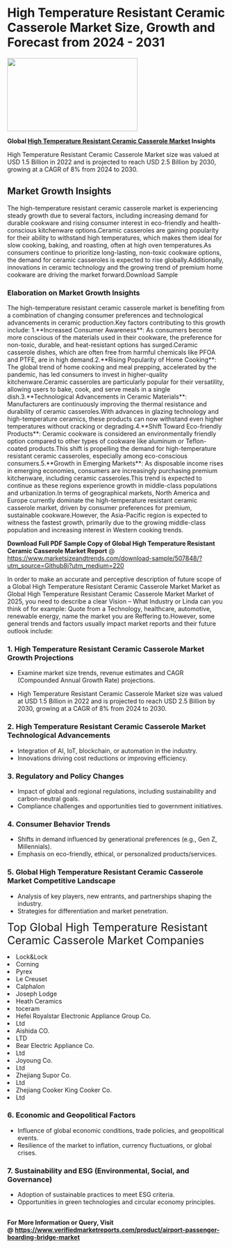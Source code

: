 <H1>High Temperature Resistant Ceramic Casserole Market Size, Growth and Forecast from 2024 - 2031</H1><img class="aligncenter size-medium wp-image-584254" src="https://thirdeyenews.in/wp-content/uploads/2024/09/Global-Market-Research-300x168.jpeg" alt="" width="300" height="168" /><p><strong>Global&nbsp;<a href="https://www.marketsizeandtrends.com/download-sample/507848/?utm_source=Github8j?utm_medium=220">High Temperature Resistant Ceramic Casserole Market</a> Insights</strong></p><p>High Temperature Resistant Ceramic Casserole Market size was valued at USD 1.5 Billion in 2022 and is projected to reach USD 2.5 Billion by 2030, growing at a CAGR of 8% from 2024 to 2030.</p><p><h2>Market Growth Insights</h2> The high-temperature resistant ceramic casserole market is experiencing steady growth due to several factors, including increasing demand for durable cookware and rising consumer interest in eco-friendly and health-conscious kitchenware options.Ceramic casseroles are gaining popularity for their ability to withstand high temperatures, which makes them ideal for slow cooking, baking, and roasting, often at high oven temperatures.As consumers continue to prioritize long-lasting, non-toxic cookware options, the demand for ceramic casseroles is expected to rise globally.Additionally, innovations in ceramic technology and the growing trend of premium home cookware are driving the market forward.Download Sample <h3>Elaboration on Market Growth Insights</h3> The high-temperature resistant ceramic casserole market is benefiting from a combination of changing consumer preferences and technological advancements in ceramic production.Key factors contributing to this growth include: 1.**Increased Consumer Awareness**: As consumers become more conscious of the materials used in their cookware, the preference for non-toxic, durable, and heat-resistant options has surged.Ceramic casserole dishes, which are often free from harmful chemicals like PFOA and PTFE, are in high demand.2.**Rising Popularity of Home Cooking**: The global trend of home cooking and meal prepping, accelerated by the pandemic, has led consumers to invest in higher-quality kitchenware.Ceramic casseroles are particularly popular for their versatility, allowing users to bake, cook, and serve meals in a single dish.3.**Technological Advancements in Ceramic Materials**: Manufacturers are continuously improving the thermal resistance and durability of ceramic casseroles.With advances in glazing technology and high-temperature ceramics, these products can now withstand even higher temperatures without cracking or degrading.4.**Shift Toward Eco-friendly Products**: Ceramic cookware is considered an environmentally friendly option compared to other types of cookware like aluminum or Teflon-coated products.This shift is propelling the demand for high-temperature resistant ceramic casseroles, especially among eco-conscious consumers.5.**Growth in Emerging Markets**: As disposable income rises in emerging economies, consumers are increasingly purchasing premium kitchenware, including ceramic casseroles.This trend is expected to continue as these regions experience growth in middle-class populations and urbanization.In terms of geographical markets, North America and Europe currently dominate the high-temperature resistant ceramic casserole market, driven by consumer preferences for premium, sustainable cookware.However, the Asia-Pacific region is expected to witness the fastest growth, primarily due to the growing middle-class population and increasing interest in Western cooking trends.</p><p><span class=""><strong>Download Full PDF Sample Copy of Global High Temperature Resistant Ceramic Casserole Market Report</strong> @ <a href="https://www.marketsizeandtrends.com/download-sample/507848/?utm_source=Github8j?utm_medium=220" target="_blank">https://www.marketsizeandtrends.com/download-sample/507848/?utm_source=Github8j?utm_medium=220</a></span></p><p>In order to make an accurate and perceptive description of future scope of a Global&nbsp;High Temperature Resistant Ceramic Casserole Market Market as Global&nbsp;High Temperature Resistant Ceramic Casserole Market Market of 2025, you need to describe a clear Vision &ndash; What Industry or Linda can you think of for example: Quote from a Technology, healthcare, automotive, renewable energy, name the market you are Reffering to.However, some general trends and factors usually impact market reports and their future outlook include:</p><h3>1.&nbsp;<strong>High Temperature Resistant Ceramic Casserole Market Growth Projections</strong></h3><ul><li>Examine market size trends, revenue estimates and CAGR (Compounded Annual Growth Rate) projections.</li><li><p>High Temperature Resistant Ceramic Casserole Market size was valued at USD 1.5 Billion in 2022 and is projected to reach USD 2.5 Billion by 2030, growing at a CAGR of 8% from 2024 to 2030.</p></li></ul><h3>2.&nbsp;<strong>High Temperature Resistant Ceramic Casserole Market Technological Advancements</strong></h3><ul><li>Integration of AI, IoT, blockchain, or automation in the industry.</li><li>Innovations driving cost reductions or improving efficiency.</li></ul><h3>3.&nbsp;<strong>Regulatory and Policy Changes</strong></h3><ul><li>Impact of global and regional regulations, including sustainability and carbon-neutral goals.</li><li>Compliance challenges and opportunities tied to government initiatives.</li></ul><h3>4.&nbsp;<strong>Consumer Behavior Trends</strong></h3><ul><li>Shifts in demand influenced by generational preferences (e.g., Gen Z, Millennials).</li><li>Emphasis on eco-friendly, ethical, or personalized products/services.</li></ul><h3>5.&nbsp;<strong>Global High Temperature Resistant Ceramic Casserole Market Competitive Landscape</strong></h3><ul><li>Analysis of key players, new entrants, and partnerships shaping the industry.</li><li>Strategies for differentiation and market penetration.</li></ul><p data-pm-slice="1 1 []"><span style="color: inherit; font-family: inherit; font-size: 25px;">Top Global High Temperature Resistant Ceramic Casserole Market Companies</span></p><div class="" data-test-id=""><p><li>Lock&Lock</li><li> Corning</li><li> Pyrex</li><li> Le Creuset</li><li> Calphalon</li><li> Joseph Lodge</li><li> Heath Ceramics</li><li> toceram</li><li> Hefei Royalstar Electronic Appliance Group Co.</li><li>Ltd</li><li> Aishida CO.</li><li>LTD</li><li> Bear Electric Appliance Co.</li><li> Ltd</li><li> Joyoung Co.</li><li> Ltd</li><li> Zhejiang Supor Co.</li><li>Ltd</li><li> Zhejiang Cooker King Cooker Co.</li><li> Ltd</li></p></div><h3>6.&nbsp;<strong>Economic and Geopolitical Factors</strong></h3><ul><li>Influence of global economic conditions, trade policies, and geopolitical events.</li><li>Resilience of the market to inflation, currency fluctuations, or global crises.</li></ul><h3>7.&nbsp;<strong>Sustainability and ESG (Environmental, Social, and Governance)</strong></h3><ul><li>Adoption of sustainable practices to meet ESG criteria.</li><li>Opportunities in green technologies and circular economy principles.</li></ul><h2><strong style="font-size: 14px;">For More Information or Query, Visit @&nbsp;</strong><a style="background-color: #ffffff; font-size: 14px;" href="https://www.marketsizeandtrends.com/report/high-temperature-resistant-ceramic-casserole-market/" target="_blank">https://www.verifiedmarketreports.com/product/airport-passenger-boarding-bridge-market</a></h2>